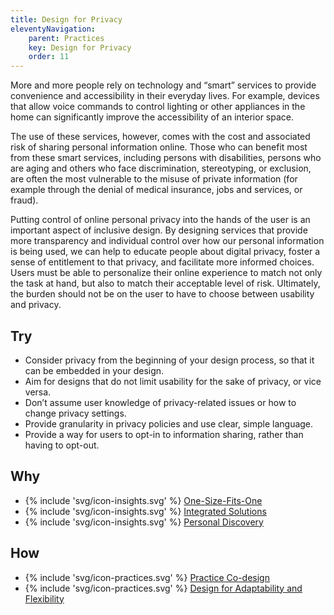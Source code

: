 ```yaml
---
title: Design for Privacy
eleventyNavigation:
    parent: Practices
    key: Design for Privacy
    order: 11
---
```


More and more people rely on technology and “smart” services to provide convenience and accessibility in their everyday lives. For example, devices that allow voice commands to control lighting or other appliances in the home can significantly improve the accessibility of an interior space.

The use of these services, however, comes with the cost and associated risk of sharing personal information online. Those who can benefit most from these smart services, including persons with disabilities, persons who are aging and others who face discrimination, stereotyping, or exclusion, are often the most vulnerable to the misuse of private information (for example through the denial of medical insurance, jobs and services, or fraud).

Putting control of online personal privacy into the hands of the user is an important aspect of inclusive design. By designing services that provide more transparency and individual control over how our personal information is being used, we can help to educate people about digital privacy, foster a sense of entitlement to that privacy, and facilitate more informed choices. Users must be able to personalize their online experience to match not only the task at hand, but also to match their acceptable level of risk. Ultimately, the burden should not be on the user to have to choose between usability and privacy.

## Try

* Consider privacy from the beginning of your design process, so that it can be embedded in your design.
* Aim for designs that do not limit usability for the sake of privacy, or vice versa.
* Don’t assume user knowledge of privacy-related issues or how to change privacy settings.
* Provide granularity in privacy policies and use clear, simple language.
* Provide a way for users to opt-in to information sharing, rather than having to opt-out.

## Why

* {% include 'svg/icon-insights.svg' %} [One-Size-Fits-One](/insights/OneSizeFitsOne.html)
* {% include 'svg/icon-insights.svg' %} [Integrated Solutions](/insights/IntegratedSolutions.html)
* {% include 'svg/icon-insights.svg' %} [Personal Discovery](/insights/PersonalDiscovery.html)

## How

* {% include 'svg/icon-practices.svg' %} [Practice Co-design](/tools/PracticeCoDesign.html)
* {% include 'svg/icon-practices.svg' %} [Design for Adaptability and Flexibility](/tools/DesignForAdaptabilityAndFlexibility.html)
